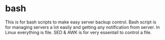 # bash
This is for bash scripts to make easy server backup control.
Bash script is for managing servers a lot easily and getting any notification from server.
In Linux everything is file.
SED & AWK is for very essentail to control a file.
